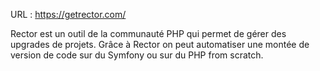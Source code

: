 URL : https://getrector.com/

Rector est un outil de la communauté PHP qui permet de gérer des upgrades de projets. Grâce à Rector on peut automatiser une montée de version de code sur du Symfony ou sur du PHP from scratch.